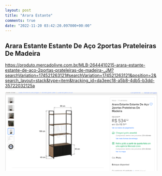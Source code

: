 ```yaml
---
layout: post
title: "Arara Estante"
comments: true
date: "2022-11-20 03:42:20.097000+00:00"
---
```


## Arara Estante Estante De Aço 2portas Prateleiras De Madeira

https://produto.mercadolivre.com.br/MLB-2644410215-arara-estante-estante-de-aco-2portas-prateleiras-de-madeira-_JM?searchVariation=174521263121#searchVariation=174521263121&position=2&search_layout=stack&type=item&tracking_id=da3eec18-a5b8-4db5-b3dd-35722032125a

![](/assets/img/SA2qUWCJu_e54fc6f2e4e678bb61ec7f38acda73d5.png)


